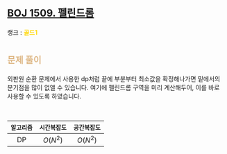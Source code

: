 # <span style="font-size:17pt; font-weight:bold">[BOJ 1509. 펠린드롬](https://www.acmicpc.net/problem/1509)</span>
랭크 : <span style="color:gold">__골드1__</span>
<br>

# <span style="font-size:15pt;color:BurlyWood">문제 풀이</span>

외판원 순환 문제에서 사용한 dp처럼 끝에 부분부터 최소값을 확정해나가면 밑에서의 분기점을 많이 없앨 수 있습니다. 여기에 펠린드롬 구역을 미리 계산해두어, 이를 바로 사용할 수 있도록 하였습니다.

<br>

|`알고리즘`|`시간복잡도`|`공간복잡도`|
|:---:|:---:|:---:|
| DP | $O(N^2)$| $O(N^2)$ |

<br><br>
